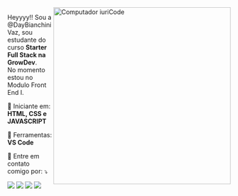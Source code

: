 <img src="https://raw.githubusercontent.com/MicaelliMedeiros/micaellimedeiros/master/image/computer-illustration.png" min-width="400px" max-width="400px" width="400px" align="right" alt="Computador iuriCode">

<p align="left"> 
  Heyyyy!! Sou a @DayBianchiniVaz, sou estudante do curso <strong>Starter Full Stack na GrowDev</strong>.<br>
  No momento estou no Modulo Front End I.
</p>

<p align="left">
  🦄 Iniciante em: <strong>HTML, CSS  e JAVASCRIPT</strong>
</p>

<p align="left">
  💼 Ferramentas: <strong>VS Code</strong>
</p>

<p align="left">
  💌 Entre em contato comigo por: ⤵️
</p>

<p align="left">
  <a href="#" alt="Gmail">
  <img src="https://img.shields.io/badge/-Gmail-FF0000?style=flat-square&labelColor=FF0000&logo=gmail&logoColor=white&link=dayanebianchinib@gmail.com" /></a>

  <a href="#" alt="Linkedin">
  <img src="https://img.shields.io/badge/-Linkedin-0e76a8?style=flat-square&logo=Linkedin&logoColor=white&link=[LINK-DO-SEU-LINKEDIN](https://www.linkedin.com/in/dayane-bianchini-a416a8244/)" /></a>

  <a href="#" alt="WhatsApp">
  <img src="https://img.shields.io/badge/-WhatsApp-25d366?style=flat-square&labelColor=25d366&logo=whatsapp&logoColor=white&link=(http://api.whatsapp.com/send?1=pt_BR&phone=5500000000000)"/></a>


  <a href="#" alt="Instagram">
  <img src="https://img.shields.io/badge/-Instagram-DF0174?style=flat-square&labelColor=DF0174&logo=instagram&logoColor=white&link=[LINK-DO-SEU-INSTAGRAM](https://www.instagram.com/dbianchinii/)"/></a>
</p>  
